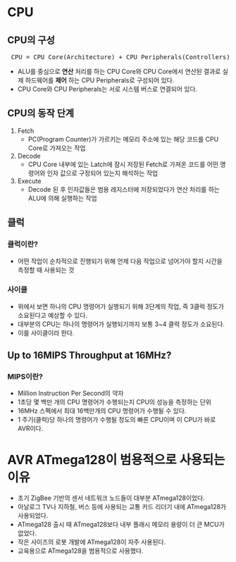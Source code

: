 # CPU
## CPU의 구성
<pre> CPU = CPU Core(Architecture) + CPU Peripherals(Controllers)</pre>

* ALU를 중심으로 **연산** 처리를 하는 CPU Core와 CPU Core에서 연산된 결과로 실제 하드웨어를 **제어** 하는 CPU Peripherals로 구성되어 있다.
* CPU Core와 CPU Peripherals는 서로 시스템 버스로 연결되어 있다.

## CPU의 동작 단계
1. Fetch
    * PC(Program Counter)가 가르키는 메모리 주소에 있는 해당 코드를 CPU Core로 가져오는 작업
2. Decode
    * CPU Core 내부에 있는 Latch에 잠시 저장된 Fetch로 가져온 코드를 어떤 명령어와 인자 값으로 구정되어 있는지 해석하는 작업
3. Execute
    * Decode 된 후 인자값들은 범용 레지스터에 저장되었다가 연산 처리를 하는 ALU에 의해 실행하는 작업

## 클럭
### 클럭이란?
* 어떤 작업이 순차적으로 진행되기 위해 언제 다음 작업으로 넘어가야 할지 시간을 측정할 때 사용되는 것

### 사이클
* 위에서 보면 하나의 CPU 명령어가 실행되기 위해 3단계의 작업, 즉 3클럭 정도가 소요된다고 예상할 수 있다.    
* 대부분의 CPU는 하나의 명령어가 실행되기까지 보통 3~4 클럭 정도가 소요된다.
* 이를 사이클이라 한다.

## Up to 16MIPS Throughput at 16MHz?
### MIPS이란?
* Million Instruction Per Second의 약자
* 1초당 몇 백만 개의 CPU 명령어가 수행되는지 CPU의 성능을 측정하는 단위
* 16MHz 스펙에서 최대 16백만개의 CPU 명령어가 수행될 수 있다.
* 1 주기(클럭)당 하나의 명령어가 수행될 정도의 빠른 CPU이며 이 CPU가 바로 AVR이다.

# AVR ATmega128이 범용적으로 사용되는 이유
* 초기 ZigBee 기반의 센서 네트워크 노드들이 대부분 ATmega128이었다.
* 아날로그 TV나 지하철, 버스 등에 사용되는 교통 카드 리더기 내에 ATmega128가 사용되었다.
* ATmega128 출시 때 ATmega128보다 내부 플래시 메모리 용량이 더 큰 MCU가 없었다.
* 작은 사이즈의 로봇 개발에 ATmega128이 자주 사용된다.
* 교육용으로 ATmega128을 범용적으로 사용했다.
